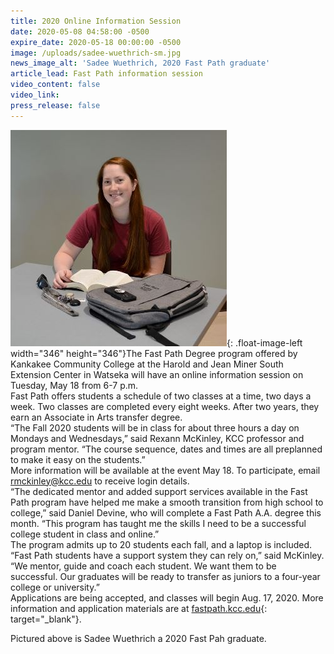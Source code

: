 ```yaml
---
title: 2020 Online Information Session
date: 2020-05-08 04:58:00 -0500
expire_date: 2020-05-18 00:00:00 -0500
image: /uploads/sadee-wuethrich-sm.jpg
news_image_alt: 'Sadee Wuethrich, 2020 Fast Path graduate'
article_lead: Fast Path information session
video_content: false
video_link:
press_release: false
---
```


![](/uploads/sadee-wuethrich-sm.jpg){: .float-image-left width="346" height="346"}The Fast Path Degree program offered by Kankakee Community College at the Harold and Jean Miner South Extension Center in Watseka will have an online information session on Tuesday, May 18 from 6-7 p.m.&nbsp;<br>Fast Path offers students a schedule of two classes at a time, two days a week. Two classes are completed every eight weeks. After two years, they earn an Associate in Arts transfer degree.<br>“The Fall 2020 students will be in class for about three hours a day on Mondays and Wednesdays,” said Rexann McKinley, KCC professor and program mentor. “The course sequence, dates and times are all preplanned to make it easy on the students.”<br>More information will be available at the event May 18. To participate, email [rmckinley@kcc.edu](mailto:rmckinley@kcc.edu) to receive login details.<br>“The dedicated mentor and added support services available in the Fast Path program have helped me make a smooth transition from high school to college,” said Daniel Devine, who will complete a Fast Path A.A. degree this month. “This program has taught me the skills I need to be a successful college student in class and online.”<br>The program admits up to 20 students each fall, and a laptop is included.&nbsp;<br>“Fast Path students have a support system they can rely on,” said McKinley. “We mentor, guide and coach each student. We want them to be successful. Our graduates will be ready to transfer as juniors to a four-year college or university.”<br>Applications are being accepted, and classes will begin Aug. 17, 2020. More information and application materials are at [fastpath.kcc.edu](https://fastpath.kcc.edu/){: target="_blank"}.&nbsp;

Pictured above is Sadee Wuethrich a 2020 Fast Pah graduate.